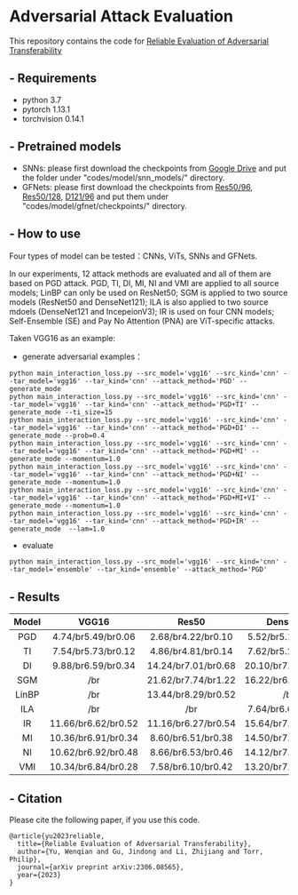 
# Adversarial Attack Evaluation
This repository contains the code for [	
Reliable Evaluation of Adversarial Transferability
](http://arxiv.org/abs/2306.08565)

## - Requirements
- python 3.7
- pytorch 1.13.1
- torchvision 0.14.1

## - Pretrained models
- SNNs: please first download the checkpoints from [Google Drive](https://drive.google.com/drive/folders/1vwNx4xTF6EG_Brbu-6mGkgC2HcfgtBTe) and put the folder under "codes/model/snn_models/" directory.
- GFNets: please first download the checkpoints from [Res50/96](https://drive.google.com/file/d/1Iun8o4o7cQL-7vSwKyNfefOgwb9-o9kD/view?usp=sharing), [Res50/128](https://drive.google.com/file/d/1cEj0dXO7BfzQNd5fcYZOQekoAe3_DPia/view?usp=sharing), [D121/96](https://drive.google.com/file/d/1UflIM29Npas0rTQSxPqwAT6zHbFkQq6R/view?usp=sharing) and put them under "codes/model/gfnet/checkpoints/" directory. 
## - How to use

Four types of model can be tested：CNNs, ViTs, SNNs and GFNets.

In our experiments, 12 attack methods are evaluated and all of them are based on PGD attack. PGD, TI, DI, MI, NI and VMI are applied to all source models; LinBP can only be used on ResNet50; SGM is applied to two source models (ResNet50 and DenseNet121); ILA is also applied to two source mdoels (DenseNet121 and IncepeionV3); IR is used on four CNN models; Self-Ensemble (SE) and Pay No Attention (PNA) are ViT-specific attacks.

Taken VGG16 as an example: 

- generate adversarial examples：

```
python main_interaction_loss.py --src_model='vgg16' --src_kind='cnn' --tar_model='vgg16' --tar_kind='cnn' --attack_method='PGD' --generate_mode
python main_interaction_loss.py --src_model='vgg16' --src_kind='cnn' --tar_model='vgg16' --tar_kind='cnn' --attack_method='PGD+TI' --generate_mode --ti_size=15
python main_interaction_loss.py --src_model='vgg16' --src_kind='cnn' --tar_model='vgg16' --tar_kind='cnn' --attack_method='PGD+DI' --generate_mode --prob=0.4
python main_interaction_loss.py --src_model='vgg16' --src_kind='cnn' --tar_model='vgg16' --tar_kind='cnn' --attack_method='PGD+MI' --generate_mode --momentum=1.0
python main_interaction_loss.py --src_model='vgg16' --src_kind='cnn' --tar_model='vgg16' --tar_kind='cnn' --attack_method='PGD+NI' --generate_mode --momentum=1.0
python main_interaction_loss.py --src_model='vgg16' --src_kind='cnn' --tar_model='vgg16' --tar_kind='cnn' --attack_method='PGD+MI+VI' --generate_mode --momentum=1.0
python main_interaction_loss.py --src_model='vgg16' --src_kind='cnn' --tar_model='vgg16' --tar_kind='cnn' --attack_method='PGD+IR' --generate_mode  --lam=1.0
```

- evaluate
```
python main_interaction_loss.py --src_model='vgg16' --src_kind='cnn' --tar_model='ensemble' --tar_kind='ensemble' --attack_method='PGD'
```

## - Results
  
| Model | VGG16 | Res50 | Dense121 | IncV3 | ViT-B/16 | Deit-B/16 | Swin-B/4/7 | Avg |
| :----: | :----: | :----: | :----: | :----: | :---: | :---: | :------: | :------: |
| PGD | 4.74/br5.49/br0.06 | 2.68/br4.22/br0.10 | 5.52/br5.19/br0.16 | 0.62/br2.42/br0.04 | 7.22/br5.11/br0.40 | 4.54/br5.31/br0.26 | 0.76/br2.66/br0.06 | 3.73/br4.34/br0.15 |
| TI | 7.54/br5.73/br0.12 | 4.86/br4.81/br0.14 | 7.62/br5.27/br0.22 | 1.80/br3.60/br0.08 | 6.64/br4.54/br0.22 | 3.92/br4.43/br0.42 | 3.72/br3.99/br0.34 | 5.16/br4.62/br0.22 |
| DI | 9.88/br6.59/br0.34 | 14.24/br7.01/br0.68 | 20.10/br7.82/br0.82 | 2.20/br3.73/br0.04 | 36.62/br9.40/br5.56 | 27.74/br9.49/br5.28 | 10.40/br5.45/br1.08 | 17.31/br7.07/br1.97 |
| SGM | /br| 21.62/br7.74/br1.22 | 16.22/br6.95/br0.98 | /br| /br| /br| /br| 18.92/br7.345/br1.71 |
| LinBP | /br| 13.44/br8.29/br0.52 | /br| /br| /br| /br| /br| 13.44/br8.29/br0.52 |
| ILA | /br| /br| 7.64/br6.66/br0.38 | 1.98/br5.52/br0.04 | /br| /br| /br| 4.81/br6.09/br0.21 |
| IR | 11.66/br6.62/br0.52 | 11.16/br6.27/br0.54 | 15.64/br7.35/br0.84 | 2.52/br3.59/br0.12 | /br| /br| /br| 10.25/br5.96/br0.51 |
| MI | 10.36/br6.91/br0.34 | 8.60/br6.51/br0.38 | 14.50/br7.50/br0.78 | 2.28/br4.04/br0.10 | 17.80/br7.65/br1.52 | 14.88/br8.12/br1.34 | 3.96/br4.55/br0.30 | 10.34/br6.47/br0.68 |
| NI | 10.62/br6.92/br0.48 | 8.66/br6.53/br0.46 | 14.12/br7.49/br0.74 | 2.38/br4.01/br0.10 | 18.14/br7.71/br1.80 | 14.54/br8.11/br1.32 | 4.12/br4.57/br0.28 | 10.37/br6.48/br0.74 |
| VMI | 10.34/br6.84/br0.28 | 7.58/br6.10/br0.42 | 13.20/br7.15/br0.60 | 3.38/br0.06/br1.40 | 9.40/br5.87/br0.60 | 7.54/br5.92/br0.54 | 3.86/br4.47/br0.32 | 7.9/br5.20/br0.59 |

## - Citation

Please cite the following paper, if you use this code.

```
@article{yu2023reliable,
  title={Reliable Evaluation of Adversarial Transferability},
  author={Yu, Wenqian and Gu, Jindong and Li, Zhijiang and Torr, Philip},
  journal={arXiv preprint arXiv:2306.08565},
  year={2023}
}
```
